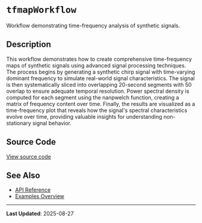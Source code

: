 # `tfmapWorkflow`

Workflow demonstrating time-frequency analysis of synthetic signals.

## Description

This workflow demonstrates how to create comprehensive time-frequency maps of synthetic signals using advanced signal processing techniques. The process begins by generating a synthetic chirp signal with time-varying dominant frequency to simulate real-world signal characteristics. The signal is then systematically sliced into overlapping 20-second segments with 50 overlap to ensure adequate temporal resolution. Power spectral density is computed for each segment using the nanpwelch function, creating a matrix of frequency content over time. Finally, the results are visualized as a time-frequency plot that reveals how the signal's spectral characteristics evolve over time, providing valuable insights for understanding non-stationary signal behavior.

## Source Code

[View source code](https://github.com/BSICoS/biosigmat/tree/main/examples/workflows/tfmapWorkflow.m)

## See Also

- [API Reference](../index.md)
- [Examples Overview](index.md)

---

**Last Updated**: 2025-08-27

